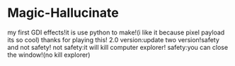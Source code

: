 # Magic-Hallucinate
my first GDI effects!it is use python to make!(i like it because pixel payload its so cool)
thanks for playing this!
2.0 version:update two version!safety and not safety!
not safety:it will kill computer explorer!
safety:you can close the window!(no kill explorer)
